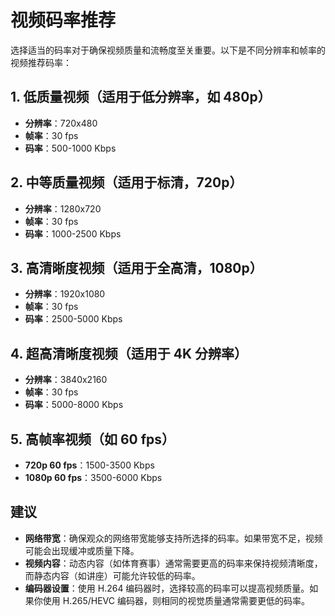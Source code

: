 # 视频码率推荐

选择适当的码率对于确保视频质量和流畅度至关重要。以下是不同分辨率和帧率的视频推荐码率：

## 1. 低质量视频（适用于低分辨率，如 480p）

- **分辨率**：720x480
- **帧率**：30 fps
- **码率**：500-1000 Kbps

## 2. 中等质量视频（适用于标清，720p）

- **分辨率**：1280x720
- **帧率**：30 fps
- **码率**：1000-2500 Kbps

## 3. 高清晰度视频（适用于全高清，1080p）

- **分辨率**：1920x1080
- **帧率**：30 fps
- **码率**：2500-5000 Kbps

## 4. 超高清晰度视频（适用于 4K 分辨率）

- **分辨率**：3840x2160
- **帧率**：30 fps
- **码率**：5000-8000 Kbps

## 5. 高帧率视频（如 60 fps）

- **720p 60 fps**：1500-3500 Kbps
- **1080p 60 fps**：3500-6000 Kbps

## 建议

- **网络带宽**：确保观众的网络带宽能够支持所选择的码率。如果带宽不足，视频可能会出现缓冲或质量下降。
- **视频内容**：动态内容（如体育赛事）通常需要更高的码率来保持视频清晰度，而静态内容（如讲座）可能允许较低的码率。
- **编码器设置**：使用 H.264 编码器时，选择较高的码率可以提高视频质量。如果你使用 H.265/HEVC 编码器，则相同的视觉质量通常需要更低的码率。
